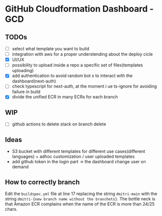 # GitHub Cloudformation Dashboard - GCD

## TODOs
- [ ] select what template you want to build
- [ ] integration with aws for a proper understending about the deploy cicle
- [x] UI/UX
- [ ] possibility to upload inside a repo a specific set of files(templates uploading)
- [x] add authentication to avoid random bot s to interact with the dashboard(next-auth)
- [ ] check typescript for next-auth, at the moment i ue ts-ignore for avoiding failure in build
- [x] divide the unified ECR in many ECRs for each branch

## WIP
- [ ] github actions to delete stack on branch delete


## Ideas
- S3 bucket with different templates for different use cases(different languages) + adhoc customization / user uploaded templates
- add github token in the login part -> the dashboard change user on demand

## How to correctly branch
Edit the `buildspec.yml` file at line 17 replacing the string `dmitri-main` with the string `dmitri-{new branch name without the branchets}`.
The bottle neck is that Amazon ECR complains when the name of the ECR is more than 24/25 chars.
